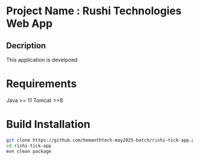 # Project Name : Rushi Technologies Web App
## Decription
This application is develpoed


# Requirements
Java >= 11
Tomcat >=8

# Build Installation
``` bash
git clone https://github.com/hemanthtech-may2025-batch/rishi-tick-app.git
cd rishi-tick-app
mvn clean package
```